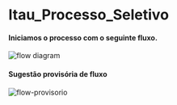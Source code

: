 # Itau_Processo_Seletivo



#### Iniciamos o processo com o seguinte fluxo.

<image alt="flow diagram" src="Fluxos atuais.png" />

#### Sugestão provisória de fluxo

<image alt="flow-provisorio" src="flow-provisorio.png" />
